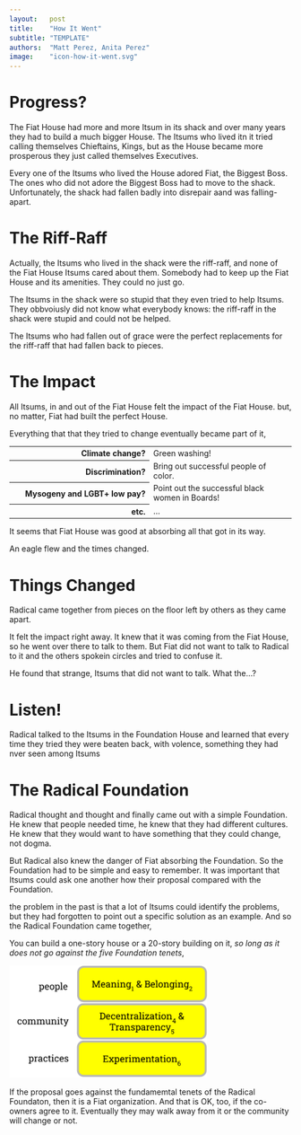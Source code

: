 ```yaml
---
layout:   post
title:    "How It Went"
subtitle: "TEMPLATE"
authors:  "Matt Perez, Anita Perez"
image:    "icon-how-it-went.svg"
---
```


<div style='display:none; '>
 <p>Their story continues&hellip;</p>
</div>

<h1>Progress?</h1>
 <p>The Fiat House had more and more Itsum in its shack and over many years they had to build a much bigger House. The Itsums who lived itn it tried calling themselves Chieftains, Kings, but as the House became more prosperous they just called themselves Executives.</p>
 <p>Every one of the Itsums who lived the House adored Fiat, the Biggest Boss. The ones who did not adore the Biggest Boss had to move to the shack. Unfortunately, the shack had fallen badly into disrepair aand was falling-apart.</p>

<h1>The Riff-Raff</h1>
<p>Actually, the Itsums who lived in the shack were the riff-raff, and none of the Fiat House Itsums cared about them. Somebody had to keep up the Fiat House and its amenities. They could no just go.</p>
 <p>The Itsums in the shack were so stupid that they even tried to help Itsums. They obbvoiusly did not know what everybody knows: the riff-raff in the shack were stupid and could not be helped.</p>
 <p>The Itsums who had fallen out of grace were the perfect replacements for the riff-raff that had fallen back to pieces.</p>

<h1>The Impact</h1>
 <p>All Itsums, in and out of the Fiat House felt the impact of the Fiat House. but,  no matter, Fiat had built the perfect House.</p>
 <p>Everything that that they tried to change eventually became part of it,</p>
  <table>
   <tr>
    <th style="text-align:top; text-align:right; width:25ch; ">
     Climate change?
    </th>
    <td>
     Green washing!
    </td>
   </tr>
   <tr>
    <th style="text-align:top; text-align:right; width:25ch; ">
     Discrimination?
    </th>
    <td>
     Bring out successful people of color.
    </td>
   </tr>
   <tr>
    <th style="text-align:top; text-align:right; width:25ch; ">
     Mysogeny and LGBT+ low pay?
    </th>
    <td>
     Point out the successful black women in Boards!
    </td>
   </tr>
   <tr>
    <th style="text-align:top; text-align:right; width:25ch; ">
     etc.
    </th>
    <td>
     &hellip;
    </td>
   </tr>
  </table>
 <p>It seems that Fiat House was good at absorbing all that got in its way.</p>
 <p>An eagle flew and the times changed.</p>

<h1>Things Changed</h1>
 <p>Radical came together from pieces on the floor left by others as they came apart.</p>
 <p>It felt the impact right away. It knew that it was coming from the Fiat House, so he went over there to talk to them. But Fiat did not want to talk to Radical to it and the others spokein circles and tried to confuse it.</p>
 <p>He found that strange, Itsums that did not want to talk. What the&hellip;?</p>

<h1>Listen!</h1>
 <p>Radical talked to the Itsums in the Foundation House and learned that every time they tried they were beaten back, with volence, something they had nver seen among Itsums</p>

<h1>The Radical Foundation</h1>
 <p>Radical thought and thought and finally came out with a simple Foundation. He knew that people needed time, he knew that they had different cultures. He knew that they would want to have something that they could change, not dogma.</p>
 <p>But Radical also knew the danger of Fiat absorbing the Foundation. So the Foundation had to be simple and easy to remember. It was important that Itsums could ask one another how their proposal compared with the Foundation.</p>
 <p>the problem in the past is that a lot of Itsums could identify the problems, but they had forgotten to point out a specific solution as an example. And so the Radical Foundation came together,
 <p>You can build a one-story house or a 20-story building on it, <em>so long as it does not go against the five Foundation tenets</em>,</p>
  <div class='_center'>
   <img
    src='/assets/img/pic-the-radical-foundation-with-numbers.svg'
    width='70%'
    alt=''>
  </div>
 <p>If the proposal goes against the fundamemtal tenets of the Radical Foundaton, then it is a Fiat organization. And that is OK, too, if the co-owners agree to it. Eventually they may walk away from it or the community will change or not.</p>